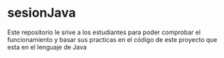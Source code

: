 # sesionJava
Este repositorio le srive a los estudiantes para poder comprobar el funcionamiento y basar sus practicas en el código de este proyecto que esta en el lenguaje de Java

